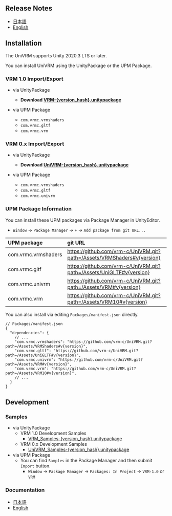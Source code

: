 ## Release Notes

- [日本語](https://vrm-c.github.io/UniVRM/ja/release/100/v{version}.html)
- [English](https://vrm-c.github.io/UniVRM/en/release/100/v{version}.html)

## Installation

The UniVRM supports Unity 2020.3 LTS or later.

You can install UniVRM using the UnityPackage or the UPM Package.

### VRM 1.0 Import/Export

- via UnityPackage
  - **Download [VRM-{version_hash}.unitypackage](https://github.com/vrm-c/UniVRM/releases/download/v{version}/VRM-{version_hash}.unitypackage)**

- via UPM Package
  - `com.vrmc.vrmshaders`
  - `com.vrmc.gltf`
  - `com.vrmc.vrm`

### VRM 0.x Import/Export

- via UnityPackage
  - **Download [UniVRM-{version_hash}.unitypackage](https://github.com/vrm-c/UniVRM/releases/download/v{version}/UniVRM-{version_hash}.unitypackage)**

- via UPM Package
  - `com.vrmc.vrmshaders`
  - `com.vrmc.gltf`
  - `com.vrmc.univrm`

### UPM Package Information
You can install these UPM packages via Package Manager in UnityEditor.

- `Window` -> `Package Manager` -> `+` -> `Add package from git URL...`

|     UPM package     |                                git URL                                 |
| :------------------ | :--------------------------------------------------------------------- |
| com.vrmc.vrmshaders | https://github.com/vrm-c/UniVRM.git?path=/Assets/VRMShaders#v{version} |
| com.vrmc.gltf       | https://github.com/vrm-c/UniVRM.git?path=/Assets/UniGLTF#v{version}    |
| com.vrmc.univrm     | https://github.com/vrm-c/UniVRM.git?path=/Assets/VRM#v{version}        |
| com.vrmc.vrm        | https://github.com/vrm-c/UniVRM.git?path=/Assets/VRM10#v{version}      |

You can also install via editing `Packages/manifest.json` directly.

```json5
// Packages/manifest.json
{
  "dependencies": {
    // ...
    "com.vrmc.vrmshaders": "https://github.com/vrm-c/UniVRM.git?path=/Assets/VRMShaders#v{version}",
    "com.vrmc.gltf": "https://github.com/vrm-c/UniVRM.git?path=/Assets/UniGLTF#v{version}",
    "com.vrmc.univrm": "https://github.com/vrm-c/UniVRM.git?path=/Assets/VRM#v{version}",
    "com.vrmc.vrm": "https://github.com/vrm-c/UniVRM.git?path=/Assets/VRM10#v{version}",
    // ...
  }
}
```

## Development
### Samples
- via UnityPackage
  - VRM 1.0 Development Samples
    - [VRM_Samples-{version_hash}.unitypackage](https://github.com/vrm-c/UniVRM/releases/download/v{version}/VRM_Samples-{version_hash}.unitypackage)
  - VRM 0.x Development Samples
    - [UniVRM_Samples-{version_hash}.unitypackage](https://github.com/vrm-c/UniVRM/releases/download/v{version}/UniVRM_Samples-{version_hash}.unitypackage)
- via UPM Package
  - You can find `Samples` in the Package Manager and then submit `Import` button.
    - `Window` -> `Package Manager` -> `Packages: In Project` -> `VRM-1.0` or `VRM`

### Documentation

- [日本語](https://vrm-c.github.io/UniVRM/ja/vrm1/index.html)
- [English](https://vrm-c.github.io/UniVRM/en/vrm1/index.html)
